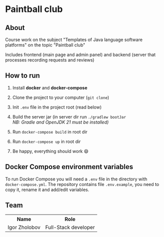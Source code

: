 # Paintball club

## About
Course work on the subject "Templates of Java language software platforms" on the topic "Paintball club"

Includes frontend (main page and admin panel) and backend (server that processes recording requests and reviews)

## How to run
1. Install **docker** and **docker-compose**

2. Clone the project to your computer (`git clone`)

3. Init `.env` file in the project root (read below)

4. Build the server jar (in server dir run `./gradlew bootJar`  
*NB: Gradle and OpenJDK 21 must be installed)*

5. Run `docker-compose build` in root dir

6. Run `docker-compose up` in root dir

7. Be happy, everything should work :smile:

## Docker Compose environment variables
To run Docker Compose you will need a `.env` file in the directory with `docker-compose.yml`. The repository contains file `.env.example`, you need to copy it, rename it and add/edit variables.

## Team
<table>
    <tr>
        <th>Name</th>
        <th>Role</th>
    </tr>
    <tr>
        <td>Igor Zholobov</td>
        <td>Full-Stack developer</td>
    </tr>
</table>
